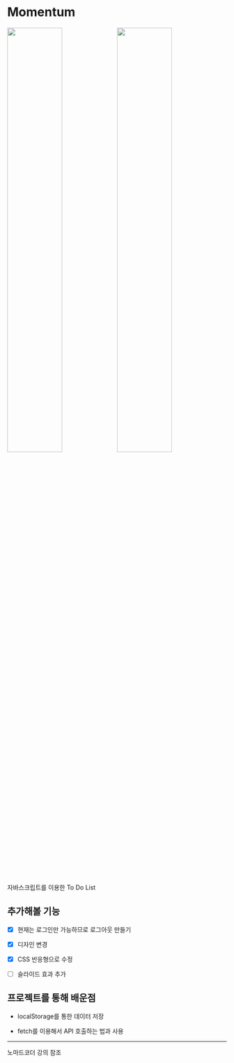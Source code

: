 # Momentum

<img width="50%" src="./capture_img/Momentum_img1.png"><img width="50%" src="./capture_img/Momentum_img2.png">

자바스크립트를 이용한 To Do List

## 추가해볼 기능

- [X] 현재는 로그인만 가능하므로 로그아웃 만들기

- [X] 디자인 변경

- [X] CSS 반응형으로 수정

- [ ] 슬라이드 효과 추가



## 프로젝트를 통해 배운점

* localStorage를 통한 데이터 저장

* fetch를 이용해서 API 호출하는 법과 사용

---

노마드코더 강의 참조
